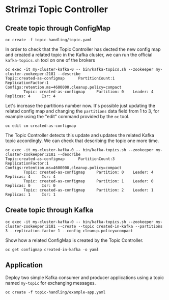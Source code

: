 # Strimzi Topic Controller

## Create topic through ConfigMap

```
oc create -f topic-handling/topic.yaml
```

In order to check that the Topic Controller has dected the new config map and created a related topic in the Kafka cluster, we can run the official `kafka-topics.sh` tool on one of the brokers

```
oc exec -it my-cluster-kafka-0 -- bin/kafka-topics.sh --zookeeper my-cluster-zookeeper:2181 --describe
Topic:created-as-configmap      PartitionCount:1        ReplicationFactor:1     Configs:retention.ms=4600000,cleanup.policy=compact
        Topic: created-as-configmap     Partition: 0    Leader: 4       Replicas: 4     Isr: 4
```

Let's increase the partitions number now.
It's possible just updating the related config map and changing the `partitions` data field from 1 to 3, for example using the "edit" command provided by the `oc` tool.

```
oc edit cm created-as-configmap
```

The Topic Controller detects this update and updates the related Kafka topic accordingly.
We can check that describing the topic one more time.

```
oc exec -it my-cluster-kafka-0 -- bin/kafka-topics.sh --zookeeper my-cluster-zookeeper:2181 --describe
Topic:created-as-configmap      PartitionCount:3        ReplicationFactor:1     Configs:retention.ms=4600000,cleanup.policy=compact
        Topic: created-as-configmap     Partition: 0    Leader: 4       Replicas: 4     Isr: 4
        Topic: created-as-configmap     Partition: 1    Leader: 0       Replicas: 0     Isr: 0
        Topic: created-as-configmap     Partition: 2    Leader: 1       Replicas: 1     Isr: 1
```

## Create topic through Kafka

```
oc exec -it my-cluster-kafka-0 -- bin/kafka-topics.sh --zookeeper my-cluster-zookeeper:2181 --create --topic created-in-kafka --partitions 3 --replication-factor 1 --config cleanup.policy=compact
```

Show how a related ConfigMap is created by the Topic Controller.

```
oc get configmap created-in-kafka -o yaml
```

## Application

Deploy two simple Kafka consumer and producer applications using a topic named `my-topic` for exchanging messages.

```
oc create -f topic-handling/example-app.yaml
```